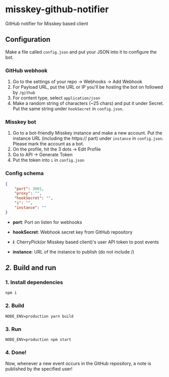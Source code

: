 # misskey-github-notifier
GitHub notifier for Misskey based client

## Configuration
Make a file called `config.json` and put your JSON into it to configure the bot.

### GitHub webhook
1. Go to the settings of your repo -> Webhooks -> Add Webhook
2. For Payload URL, put the URL or IP you'll be hosting the bot on followed by `/github`
3. For content type, select `application/json`
4. Make a random string of characters (~25 chars) and put it under Secret. Put the same string under `hookSecret` in `config.json`.

### Misskey bot
1. Go to a bot-friendly Misskey instance and make a new account. Put the instance URL (including the https:// part) under `instance` in `config.json`. Please mark the account as a bot.
2. On the profile, hit the 3 dots -> Edit Profile 
3. Go to API -> Generate Token
4. Put the token into `i` in `config.json`

### Config schema

``` json
{
	"port": 3001,
	"proxy": "",
	"hookSecret": "",
	"i": "",
	"instance": ""
}
```

- **port**: Port on listen for webhooks

- **hookSecret**: Webhook secret key from GitHub repository

- **i**: CherryPick(or Misskey based client)'s user API token to post events

- **instance**: URL of the instance to publish (do not include /)

*2.* Build and run
----------------------------------------------------------------

### 1. Install dependencies
	 
`npm i`

### 2. Build

`NODE_ENV=production yarn build`

### 3. Run

`NODE_ENV=production npm start`

### 4. Done!
Now, whenever a new event occurs in the GitHub repository, a note is published by the specified user!
